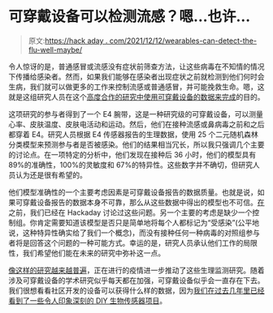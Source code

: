 # 可穿戴设备可以检测流感？嗯…也许…

> 原文:[https://hack aday . com/2021/12/12/wearables-can-detect-the-flu-well-maybe/](https://hackaday.com/2021/12/12/wearables-can-detect-the-flu-well-maybe/)

令人惊讶的是，普通感冒或流感没有症状前筛查方法，让这些病毒在不知情的情况下传播给感染者。然而，如果我们能够在感染者出现症状之前就检测到他们何时会生病，我们就可以做更多的工作来控制流感或普通感冒，并可能挽救生命。嗯，这就是这组研究人员在这个[高度合作的研究中使用可穿戴设备的数据来完成](https://jamanetwork.com/journals/jamanetworkopen/article-abstract/2784555)的目的。

这项研究的参与者得到了一个 E4 腕带，这是一种研究级的可穿戴设备，可以测量心率、皮肤温度、皮肤电活动和运动。然后，他们在接种流感或鼻病毒之前和之后都穿着 E4。研究人员根据 E4 传感器报告的生理数据，使用 25 个二元随机森林分类模型来预测参与者是否被感染。他们的结果相当冗长，所以我只强调几个主要的讨论点。在一项特定的分析中，他们发现在接种后 36 小时，他们的模型具有 89%的准确性，100%的灵敏度和 67%的特异性。这些数字并不确切，但研究人员认为还是很有希望的。

他们模型准确性的一个主要考虑因素是可穿戴设备报告的数据质量。也就是说，如果可穿戴设备报告的数据本身不可靠，那么从这些数据中得出的模型也不可信。[在](https://hackaday.com/2020/04/07/reliability-check-consumer-and-research-grade-wrist-worn-heart-rate-monitors/)之前，我们已经在 Hackaday 讨论过这些问题。另一个主要的考虑是缺少一个控制组。你肯定需要知道该模型是否只是简单地将每个人都标记为“受感染”(公平地说，这种特异性确实给了我们一个概念)，而没有接种任何一种病毒的对照组参与者将是回答这个问题的一种可能方式。幸运的是，研究人员承认他们工作的局限性，我们希望他们能在未来的研究中弥补这一点。

[像这样的研究越来越普遍](https://hackaday.com/2020/07/11/detect-covid-19-symptoms-using-wearable-device-and-ai/)，正在进行的疫情进一步推动了这些生理监测研究。随着涉及可穿戴设备的学术研究似乎每天都在加强，可穿戴设备似乎会一直存在下去。我们很想看看社区开发的设备可以获得什么样的数据，因为[我们在过去几年里已经看到了一些令人印象深刻的 DIY 生物传感器项目](https://hackaday.com/2019/08/29/hands-on-cccamp2019-badge-is-a-sensor-playground-not-to-be-mistaken-for-a-watch/)。